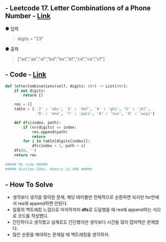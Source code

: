 ## - Leetcode 17. Letter Combinations of a Phone Number - [Link](https://leetcode.com/problems/letter-combinations-of-a-phone-number/)
● 입력  
> digits = "23"

● 출력
> ["ad","ae","af","bd","be","bf","cd","ce","cf"]

## - Code - [Link](https://github.com/imtaesuu/AlgorithmPractice_with_Python/blob/main/Graph_Traversal/Leetcode_Letter_Combinations_of_a_Phone_Number/Leetcode_Letter_Combinations_of_a_Phone_Number.py)

```python
def letterCombinations(self, digits: str) -> List[str]:   
    if not digits:
        return []

    res = []
    table = { '2' : 'abc', '3' : 'def', '4' : 'ghi', '5' : 'jkl',
              '6' : 'mno', '7' : 'pqrs', '8' : 'tuv', '9' : 'wxyz'}

    def dfs(index, path):
        if len(digits) <= index:
            res.append(path)
            return
        for i in table[digits[index]]:
            dfs(index + 1, path + i)
    dfs(0, '')
    return res
	
##### My code #####
##### Runtime 59ms, Memory 14.4MB #####
```

## - **How To Solve**
- 생각보다 생각을 많이한 문제, 해당 테이블만 전체적으로 순환하면 되지만 for안에서 res에 append하면 안된다.
- 일종의 백트래킹 느낌으로 마지막까지 **dfs**로 도달했을 때 res에 append하는 식으로 코드를 작성헀다.
- 간단하다고 생각했고 실제로도 간단했지만 생각보다 시간을 많이 잡아먹은 문제였다.
- 많은 순환을 해야하는 문제일 때 백트래킹을 생각하자.